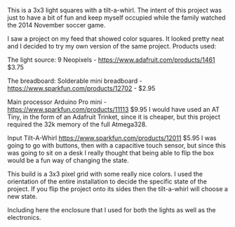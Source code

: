 
This is a 3x3 light squares with a tilt-a-whirl.  The intent of this project was just to have a bit of fun and keep myself occupied while the family watched the 2014 November soccer game.  

I saw a project on my feed that showed color squares.  It looked pretty neat and I decided to try my own version of the same project.  Products used:

The light source:
  9 Neopixels - https://www.adafruit.com/products/1461 
  $3.75

The breadboard:
  Solderable mini breadboard - https://www.sparkfun.com/products/12702 - 
  $2.95

Main processor
  Arduino Pro mini - https://www.sparkfun.com/products/11113
  $9.95
  I would have used an AT Tiny, in the form of an Adafruit Trinket, since it is cheaper, but 
  this project required the 32k memory of the full Atmega328.  

Input
  Tilt-A-Whirl
  https://www.sparkfun.com/products/12011
  $5.95
  I was going to go with buttons, then with a capacitive touch sensor, but since
  this was going to sit on a desk I really thought that being able to flip the box would
  be a fun way of changing the state.  

This build is a 3x3 pixel grid with some really nice colors.  I used the orientation of the entire installation to decide the specific state of the project.  If you flip the project onto its sides then the tilt-a-whirl will choose a new state.

Including here the enclosure that I used for both the lights as well as the electronics. 


